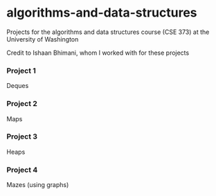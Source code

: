 # algorithms-and-data-structures
Projects for the algorithms and data structures course (CSE 373) at the University of Washington 

Credit to Ishaan Bhimani, whom I worked with for these projects

### Project 1
Deques 

### Project 2
Maps

### Project 3
Heaps

### Project 4
Mazes (using graphs) 

